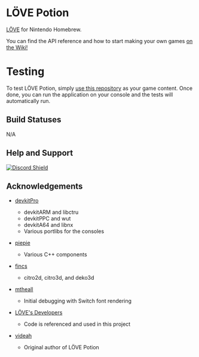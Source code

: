 # LÖVE Potion

[LÖVE](https://love2d.org) for Nintendo Homebrew.

You can find the API reference and how to start making your own games [on the Wiki!](https://lovebrew.org)

# Testing

To test LÖVE Potion, simply [use this repository](https://github.com/ellraiser/love-test) as your game content. Once done, you can run the application on your console and the tests will automatically run.

## Build Statuses

N/A

## Help and Support

[![Discord Shield](https://discordapp.com/api/guilds/215551912823619584/widget.png?style=shield)](https://discord.gg/ggbKkhc)

## Acknowledgements

- [devkitPro](https://github.com/devkitPro)
  - devkitARM and libctru
  - devkitPPC and wut
  - devkitA64 and libnx
  - Various portlibs for the consoles

- [piepie](https://github.com/piepie62)
  - Various C++ components

- [fincs](https://github.com/fincs)
  - citro2d, citro3d, and deko3d

- [mtheall](https://github.com/mtheall)
  - Initial debugging with Switch font rendering

- [LÖVE's Developers](https://github.com/love2d/love)
  - Code is referenced and used in this project

- [videah](https://github.com/videah)
  - Original author of LÖVE Potion
